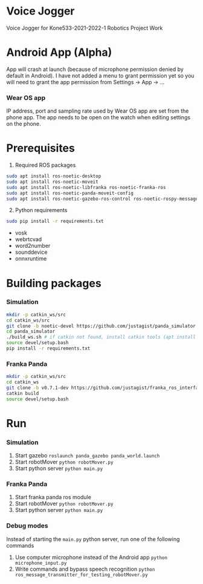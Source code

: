# Voice Jogger
Voice Jogger for Kone533-2021-2022-1 Robotics Project Work

# Android App (Alpha)
App will crash at launch (because of microphone permission denied by default in Android). I have not added a menu to grant permission yet so you will need to grant the app permission from Settings -> App -> ...

### Wear OS app
IP address, port and sampling rate used by Wear OS app are set from the phone app. The app needs to be open on the watch when editing settings on the phone.
 
# Prerequisites
1. Required ROS packages
```bash
sudo apt install ros-noetic-desktop
sudo apt install ros-noetic-moveit
sudo apt install ros-noetic-libfranka ros-noetic-franka-ros
sudo apt install ros-noetic-panda-moveit-config
sudo apt install ros-noetic-gazebo-ros-control ros-noetic-rospy-message-converter ros-noetic-effort-controllers ros-noetic-joint-state-controller ros-noetic-moveit ros-noetic-moveit-commander ros-noetic-moveit-visual-tools
```
2. Python requirements
```bash
sudo pip install -r requirements.txt
```
- vosk
- webrtcvad
- word2number
- sounddevice
- onnxruntime
# Building packages
### Simulation
```bash
mkdir -p catkin_ws/src
cd catkin_ws/src
git clone -b noetic-devel https://github.com/justagist/panda_simulator
cd panda_simulator
./build_ws.sh # if catkin not found, install catkin tools (apt install python3-catkin-tools)
source devel/setup.bash
pip install -r requirements.txt
```
### Franka Panda
```bash
mkdir -p catkin_ws/src
cd catkin_ws
git clone -b v0.7.1-dev https://github.com/justagist/franka_ros_interface src/franka_ros_interface
catkin build
source devel/setup.bash
```
# Run
### Simulation
1. Start gazebo
`roslaunch panda_gazebo panda_world.launch`
2. Start robotMover
`python robotMover.py`
3. Start python server
`python main.py`
### Franka Panda
1. Start franka panda ros module
2. Start robotMover
`python robotMover.py`
3. Start python server
`python main.py`
### Debug modes
Instead of starting the `main.py` python server, run one of the following commands
1. Use computer microphone instead of the Android app
`python microphone_input.py`
2. Write commands and bypass speech recognition
`python ros_message_transmitter_for_testing_robotMover.py`


